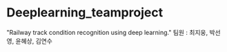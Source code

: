 # Deeplearning_teamproject

"Railway track condition recognition using deep learning."
팀원 : 최지웅, 박선영, 윤혜상, 김연수
